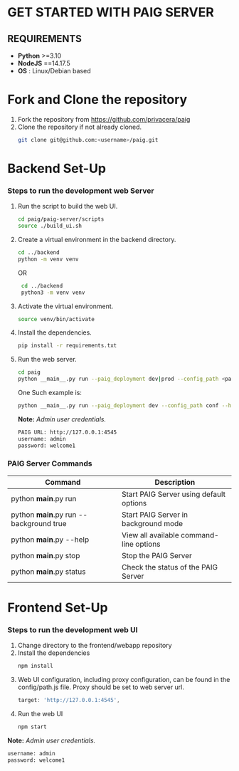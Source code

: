 # GET STARTED WITH PAIG SERVER

## REQUIREMENTS

- **Python** >=3.10
- **NodeJS** ==14.17.5 
- **OS** : Linux/Debian based

# Fork and Clone the repository
1. Fork the repository from https://github.com/privacera/paig
2. Clone the repository if not already cloned.
   ```bash
   git clone git@github.com:<username>/paig.git
   ```

# Backend Set-Up

### Steps to run the development web Server
1. Run the script to build the web UI.
   ```bash
   cd paig/paig-server/scripts
   source ./build_ui.sh
   ```
2. Create a virtual environment in the backend directory.
    ```bash
    cd ../backend
    python -m venv venv
    ```
   OR
   ```bash
    cd ../backend
    python3 -m venv venv
    ```
6. Activate the virtual environment.
    ```bash
    source venv/bin/activate
    ```
7. Install the dependencies.
    ```bash
    pip install -r requirements.txt
    ```
9. Run the web server.
   ```bash
   cd paig
   python __main__.py run --paig_deployment dev|prod --config_path <path to config folder> --host <host_ip> --port <port> --background <true|false>
   ```

   One Such example is:
   
   ```bash
   python __main__.py run --paig_deployment dev --config_path conf --host "127.0.0.1" --port 4545
   ```
   **Note:** *Admin user credentials.*
   ```bash
   PAIG URL: http://127.0.0.1:4545
   username: admin
   password: welcome1
   ```

### PAIG Server Commands

| Command | Description |
|---------|------------|
| python __main__.py run | Start PAIG Server using default options |
| python __main__.py run --background true | Start PAIG Server in background mode |
| python __main__.py --help | View all available command-line options |
| python __main__.py stop | Stop the PAIG Server |
| python __main__.py status | Check the status of the PAIG Server |

# Frontend Set-Up

### Steps to run the development web UI
1. Change directory to the frontend/webapp repository
2. Install the dependencies
    ```bash
    npm install
    ```
3. Web UI configuration, including proxy configuration, can be found in the config/path.js file. Proxy should be set to web server url.
    ```js
    target: 'http://127.0.0.1:4545',
    ```
4. Run the web UI
    ```bash
    npm start
    ```
**Note:** *Admin user credentials.*
   ```bash
   username: admin
   password: welcome1
   ```
